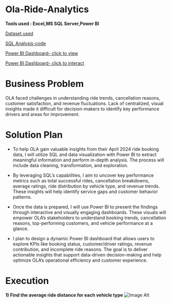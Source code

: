 # Ola-Ride-Analytics
**Tools used : Excel,MS SQL Server,Power BI**

[Dataset used](https://docs.google.com/spreadsheets/d/1tfhGked6AI4C1TwjwBMm2nvJPln1pw93/edit?usp=sharing&ouid=104819260278317021909&rtpof=true&sd=true)

[SQL Analysis-code](https://github.com/himanshii15/Ola-PowerBI-SQL-Project/blob/16ddd0c739801ea428faddf60d9647d023e4ac58/sql_analysis)

[Power BI Dashboard- click to view](https://github.com/himanshii15/Ola-PowerBI-SQL-Project/blob/16ddd0c739801ea428faddf60d9647d023e4ac58/olaproject.pdf)

[Power BI Dashboard- click to interact](https://github.com/himanshii15/Ola-PowerBI-SQL-Project/blob/16ddd0c739801ea428faddf60d9647d023e4ac58/olaproject.pbix)


# Business Problem
OLA faced challenges in understanding ride trends, cancellation reasons, customer satisfaction, and revenue fluctuations. Lack of centralized, visual insights made it difficult for decision-makers to identify key performance drivers and areas for improvement.


# Solution Plan
- To help OLA gain valuable insights from their April 2024 ride booking data, I will utilize SQL and data visualization with Power BI to extract meaningful information and perform in-depth analysis. The process will include data cleaning, transformation, and exploration.

- By leveraging SQL’s capabilities, I aim to uncover key performance metrics such as total successful rides, cancellation breakdowns, average ratings, ride distribution by vehicle type, and revenue trends. These insights will help identify service gaps and customer behavior patterns.
  
- Once the data is prepared, I will use Power BI to present the findings through interactive and visually engaging dashboards. These visuals will empower OLA’s stakeholders to understand booking trends, cancellation reasons, top-performing customers, and vehicle performance at a glance.

- I plan to design a dynamic Power BI dashboard that allows users to explore KPIs like booking status, customer/driver ratings, revenue contribution, and incomplete ride reasons. The goal is to deliver actionable insights that support data-driven decision-making and help optimize OLA’s operational efficiency and customer experience.


# Execution

**1) Find the average ride distance for each vehicle type**
 ![Image Alt](![image](https://github.com/user-attachments/assets/356a283b-d912-4ca6-b746-e251b2c386d7)
)
